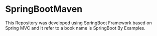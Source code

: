 # SpringBootMaven

This Repository was developed using SpringBoot Framework based on Spring MVC and It refer to a book name is SpringBoot By Examples.
